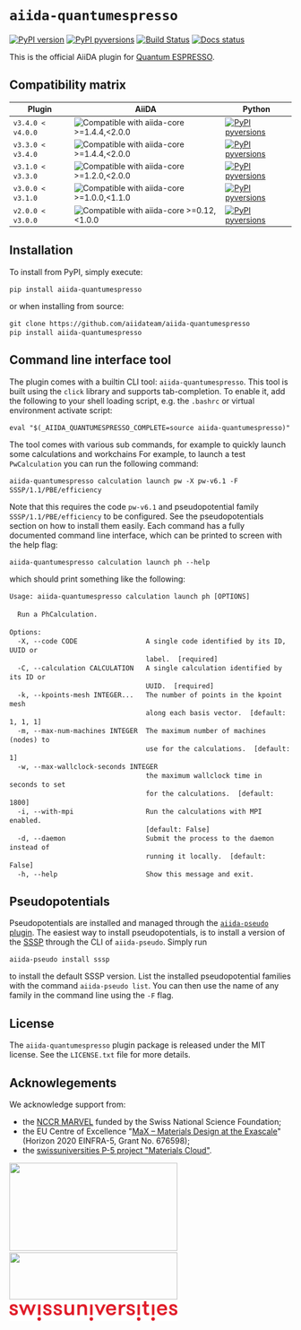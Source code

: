 # `aiida-quantumespresso`
[![PyPI version](https://badge.fury.io/py/aiida-quantumespresso.svg)](https://badge.fury.io/py/aiida-quantumespresso)
[![PyPI pyversions](https://img.shields.io/pypi/pyversions/aiida-quantumespresso.svg)](https://pypi.python.org/pypi/aiida-quantumespresso)
[![Build Status](https://github.com/aiidateam/aiida-quantumespresso/workflows/aiida-quantumespresso/badge.svg?branch=develop&event=push)](https://github.com/aiidateam/aiida-quantumespresso/actions)
[![Docs status](https://readthedocs.org/projects/aiida-quantumespresso/badge)](http://aiida-quantumespresso.readthedocs.io/)

This is the official AiiDA plugin for [Quantum ESPRESSO](https://www.quantum-espresso.org/).

## Compatibility matrix

| Plugin | AiiDA | Python |
|-|-|-|
| `v3.4.0 < v4.0.0` | <img class="svg-badge" title="Compatible with aiida-core >=1.4.4,<2.0.0" src="https://img.shields.io/badge/AiiDA->=1.4.4,<2.0.0-007ec6.svg?logo=data%3Aimage%2Fpng%3Bbase64%2CiVBORw0KGgoAAAANSUhEUgAAACMAAAAhCAYAAABTERJSAAAABHNCSVQICAgIfAhkiAAAAAlwSFlzAAAFhgAABYYBG6Yz4AAAABl0RVh0U29mdHdhcmUAd3d3Lmlua3NjYXBlLm9yZ5vuPBoAAAUbSURBVFiFzZhrbFRVEMd%2Fc%2B5uu6UUbIFC%2FUAUVEQCLbQJBIiBDyiImJiIhmohYNCkqJAQxASLF8tDgYRHBLXRhIcKNtFEhVDgAxBJqgmVh4JEKg3EIn2QYqBlt917xg%2BFss%2ByaDHOtzsz5z%2B%2FuZl7ztmF%2F5HJvxVQN6cPYX8%2FPLnOmsvNAvqfwuib%2FbNIk9cQeQnLcKRL5xLIV%2Fic9eJeunjPYbRs4FjQSpTB3aS1IpRKeeOOewajy%2FKKEO8Q0DuVdKy8IqsbPulxGHUfCBBu%2BwUYGuFuBTK7wQnht6PEbf4tlRomVRjCbXNjQEB0AyrFQOL5ENIJm7dTLZE6DPJCnEtFZVXDLny%2B4Sjv0PmmYu1ZdUek9RiMgoDmJ8V0L7XJqsZ3UW8YsBOwEeHeeFce7jEYXBy0m9m4BbXqSj2%2Bxnkg26MCVrN6DEZcwggtd8pTFx%2Fh3B9B50YLaFOPwXQKUt0tBLegtSomfBlfY13PwijbEnhztGzgJsK5h9W9qeWwBqjvyhB2iBs1Qz0AU974DciRGO8CVN8AJhAeMAdA3KbrKEtvxhsI%2B9emWiJlGBEU680Cfk%2BSsVqXZvcFYGXjF8ABVJ%2BTNfVXehyms1zzn1gmIOxLEB6E31%2FWBe5rnCarmo7elf7dJEeaLh80GasliI5F6Q9cAz1GY1OJVNDxTzQTw7iY%2FHEZRQY7xqJ9RU2LFe%2FYqakdP911ha0XhjjiTVAkDwgatWfCGeYocx8M3glG8g8EXhSrLrHnEFJ5Ymow%2FkhIYv6ttYUW1iFmEqqxdVoUs9FmsDYSqmtmJh3Cl1%2BVtl2s7owDUdocR5bceiyoSivGTT5vzpbzL1uoBpmcAAQgW7ArnKD9ng9rc%2BNgrobSNwpSkkhcRN%2BvmXLjIsDovYHHEfmsYFygPAnIDEQrQPzJYCOaLHLUfIt7Oq0LJn9fxkSgNCb1qEIQ5UKgT%2Fs6gJmVOOroJhQBXVqw118QtWLdyUxEP45sUpSzqP7RDdFYMyB9UReMiF1MzPwoUqHt8hjGFFeP5wZAbZ%2F0%2BcAtAAcji6LeSq%2FMYiAvSsdw3GtrfVSVFUBbIhwRWYR7yOcr%2FBi%2FB1MSJZ16JlgH1AGM3EO2QnmMyrSbTSiACgFBv4yCUapZkt9qwWVL7aeOyHvArJjm8%2Fz9BhdI4XcZgz2%2FvRALosjsk1ODOyMcJn9%2FYI6IrkS5vxMGdUwou2YKfyVqJpn5t9aNs3gbQMbdbkxnGdsr4bTHm2AxWo9yNZK4PXR3uzhAh%2BM0AZejnCrGdy0UvJxl0oMKgWSLR%2B1LH2aE9ViejiFs%2BXn6bTjng3MlIhJ1I1TkuLdg6OcAbD7Xx%2Bc3y9TrWAiSHqVkbZ2v9ilCo6s4AjwZCzFyD9mOL305nV9aonvsQeT2L0gVk4OwOJqXXVRW7naaxswDKVdlYLyMXAnntteYmws2xcVVZzq%2BtHPAooQggmJkc6TLSusOiL4RKgwzzYU1iFQgiUBA1H7E8yPau%2BZl9P7AblVNebtHqTgxLfRqrNvZWjsHZFuqMqKcDWdlFjF7UGvX8Jn24DyEAykJwNcdg0OvJ4p5pQ9tV6SMlP4A0PNh8aYze1ArROyUNTNouy8tNF3Rt0CSXb6bRFl4%2FIfQzNMjaE9WwpYOWQnOdEF%2BTdJNO0iFh7%2BI0kfORzQZb6P2kymS9oTxzBiM9rUqLWr1WE5G6ODhycQd%2FUnNVeMbcH68hYkGycNoUNWc8fxaxfwhDbHpfwM5oeTY7rUX8QAAAABJRU5ErkJggg%3D%3D"> |  [![PyPI pyversions](https://img.shields.io/pypi/pyversions/aiida-quantumespresso.svg)](https://pypi.org/project/aiida-quantumespresso.svg) |
| `v3.3.0 < v3.4.0` | <img class="svg-badge" title="Compatible with aiida-core >=1.4.4,<2.0.0" src="https://img.shields.io/badge/AiiDA->=1.4.4,<2.0.0-007ec6.svg?logo=data%3Aimage%2Fpng%3Bbase64%2CiVBORw0KGgoAAAANSUhEUgAAACMAAAAhCAYAAABTERJSAAAABHNCSVQICAgIfAhkiAAAAAlwSFlzAAAFhgAABYYBG6Yz4AAAABl0RVh0U29mdHdhcmUAd3d3Lmlua3NjYXBlLm9yZ5vuPBoAAAUbSURBVFiFzZhrbFRVEMd%2Fc%2B5uu6UUbIFC%2FUAUVEQCLbQJBIiBDyiImJiIhmohYNCkqJAQxASLF8tDgYRHBLXRhIcKNtFEhVDgAxBJqgmVh4JEKg3EIn2QYqBlt917xg%2BFss%2ByaDHOtzsz5z%2B%2FuZl7ztmF%2F5HJvxVQN6cPYX8%2FPLnOmsvNAvqfwuib%2FbNIk9cQeQnLcKRL5xLIV%2Fic9eJeunjPYbRs4FjQSpTB3aS1IpRKeeOOewajy%2FKKEO8Q0DuVdKy8IqsbPulxGHUfCBBu%2BwUYGuFuBTK7wQnht6PEbf4tlRomVRjCbXNjQEB0AyrFQOL5ENIJm7dTLZE6DPJCnEtFZVXDLny%2B4Sjv0PmmYu1ZdUek9RiMgoDmJ8V0L7XJqsZ3UW8YsBOwEeHeeFce7jEYXBy0m9m4BbXqSj2%2Bxnkg26MCVrN6DEZcwggtd8pTFx%2Fh3B9B50YLaFOPwXQKUt0tBLegtSomfBlfY13PwijbEnhztGzgJsK5h9W9qeWwBqjvyhB2iBs1Qz0AU974DciRGO8CVN8AJhAeMAdA3KbrKEtvxhsI%2B9emWiJlGBEU680Cfk%2BSsVqXZvcFYGXjF8ABVJ%2BTNfVXehyms1zzn1gmIOxLEB6E31%2FWBe5rnCarmo7elf7dJEeaLh80GasliI5F6Q9cAz1GY1OJVNDxTzQTw7iY%2FHEZRQY7xqJ9RU2LFe%2FYqakdP911ha0XhjjiTVAkDwgatWfCGeYocx8M3glG8g8EXhSrLrHnEFJ5Ymow%2FkhIYv6ttYUW1iFmEqqxdVoUs9FmsDYSqmtmJh3Cl1%2BVtl2s7owDUdocR5bceiyoSivGTT5vzpbzL1uoBpmcAAQgW7ArnKD9ng9rc%2BNgrobSNwpSkkhcRN%2BvmXLjIsDovYHHEfmsYFygPAnIDEQrQPzJYCOaLHLUfIt7Oq0LJn9fxkSgNCb1qEIQ5UKgT%2Fs6gJmVOOroJhQBXVqw118QtWLdyUxEP45sUpSzqP7RDdFYMyB9UReMiF1MzPwoUqHt8hjGFFeP5wZAbZ%2F0%2BcAtAAcji6LeSq%2FMYiAvSsdw3GtrfVSVFUBbIhwRWYR7yOcr%2FBi%2FB1MSJZ16JlgH1AGM3EO2QnmMyrSbTSiACgFBv4yCUapZkt9qwWVL7aeOyHvArJjm8%2Fz9BhdI4XcZgz2%2FvRALosjsk1ODOyMcJn9%2FYI6IrkS5vxMGdUwou2YKfyVqJpn5t9aNs3gbQMbdbkxnGdsr4bTHm2AxWo9yNZK4PXR3uzhAh%2BM0AZejnCrGdy0UvJxl0oMKgWSLR%2B1LH2aE9ViejiFs%2BXn6bTjng3MlIhJ1I1TkuLdg6OcAbD7Xx%2Bc3y9TrWAiSHqVkbZ2v9ilCo6s4AjwZCzFyD9mOL305nV9aonvsQeT2L0gVk4OwOJqXXVRW7naaxswDKVdlYLyMXAnntteYmws2xcVVZzq%2BtHPAooQggmJkc6TLSusOiL4RKgwzzYU1iFQgiUBA1H7E8yPau%2BZl9P7AblVNebtHqTgxLfRqrNvZWjsHZFuqMqKcDWdlFjF7UGvX8Jn24DyEAykJwNcdg0OvJ4p5pQ9tV6SMlP4A0PNh8aYze1ArROyUNTNouy8tNF3Rt0CSXb6bRFl4%2FIfQzNMjaE9WwpYOWQnOdEF%2BTdJNO0iFh7%2BI0kfORzQZb6P2kymS9oTxzBiM9rUqLWr1WE5G6ODhycQd%2FUnNVeMbcH68hYkGycNoUNWc8fxaxfwhDbHpfwM5oeTY7rUX8QAAAABJRU5ErkJggg%3D%3D"> |  [![PyPI pyversions](https://img.shields.io/pypi/pyversions/aiida-quantumespresso.svg)](https://pypi.org/project/aiida-quantumespresso.svg) |
| `v3.1.0 < v3.3.0` | <img class="svg-badge" title="Compatible with aiida-core >=1.2.0,<2.0.0" src="https://img.shields.io/badge/AiiDA->=1.2.0,<2.0.0-007ec6.svg?logo=data%3Aimage%2Fpng%3Bbase64%2CiVBORw0KGgoAAAANSUhEUgAAACMAAAAhCAYAAABTERJSAAAABHNCSVQICAgIfAhkiAAAAAlwSFlzAAAFhgAABYYBG6Yz4AAAABl0RVh0U29mdHdhcmUAd3d3Lmlua3NjYXBlLm9yZ5vuPBoAAAUbSURBVFiFzZhrbFRVEMd%2Fc%2B5uu6UUbIFC%2FUAUVEQCLbQJBIiBDyiImJiIhmohYNCkqJAQxASLF8tDgYRHBLXRhIcKNtFEhVDgAxBJqgmVh4JEKg3EIn2QYqBlt917xg%2BFss%2ByaDHOtzsz5z%2B%2FuZl7ztmF%2F5HJvxVQN6cPYX8%2FPLnOmsvNAvqfwuib%2FbNIk9cQeQnLcKRL5xLIV%2Fic9eJeunjPYbRs4FjQSpTB3aS1IpRKeeOOewajy%2FKKEO8Q0DuVdKy8IqsbPulxGHUfCBBu%2BwUYGuFuBTK7wQnht6PEbf4tlRomVRjCbXNjQEB0AyrFQOL5ENIJm7dTLZE6DPJCnEtFZVXDLny%2B4Sjv0PmmYu1ZdUek9RiMgoDmJ8V0L7XJqsZ3UW8YsBOwEeHeeFce7jEYXBy0m9m4BbXqSj2%2Bxnkg26MCVrN6DEZcwggtd8pTFx%2Fh3B9B50YLaFOPwXQKUt0tBLegtSomfBlfY13PwijbEnhztGzgJsK5h9W9qeWwBqjvyhB2iBs1Qz0AU974DciRGO8CVN8AJhAeMAdA3KbrKEtvxhsI%2B9emWiJlGBEU680Cfk%2BSsVqXZvcFYGXjF8ABVJ%2BTNfVXehyms1zzn1gmIOxLEB6E31%2FWBe5rnCarmo7elf7dJEeaLh80GasliI5F6Q9cAz1GY1OJVNDxTzQTw7iY%2FHEZRQY7xqJ9RU2LFe%2FYqakdP911ha0XhjjiTVAkDwgatWfCGeYocx8M3glG8g8EXhSrLrHnEFJ5Ymow%2FkhIYv6ttYUW1iFmEqqxdVoUs9FmsDYSqmtmJh3Cl1%2BVtl2s7owDUdocR5bceiyoSivGTT5vzpbzL1uoBpmcAAQgW7ArnKD9ng9rc%2BNgrobSNwpSkkhcRN%2BvmXLjIsDovYHHEfmsYFygPAnIDEQrQPzJYCOaLHLUfIt7Oq0LJn9fxkSgNCb1qEIQ5UKgT%2Fs6gJmVOOroJhQBXVqw118QtWLdyUxEP45sUpSzqP7RDdFYMyB9UReMiF1MzPwoUqHt8hjGFFeP5wZAbZ%2F0%2BcAtAAcji6LeSq%2FMYiAvSsdw3GtrfVSVFUBbIhwRWYR7yOcr%2FBi%2FB1MSJZ16JlgH1AGM3EO2QnmMyrSbTSiACgFBv4yCUapZkt9qwWVL7aeOyHvArJjm8%2Fz9BhdI4XcZgz2%2FvRALosjsk1ODOyMcJn9%2FYI6IrkS5vxMGdUwou2YKfyVqJpn5t9aNs3gbQMbdbkxnGdsr4bTHm2AxWo9yNZK4PXR3uzhAh%2BM0AZejnCrGdy0UvJxl0oMKgWSLR%2B1LH2aE9ViejiFs%2BXn6bTjng3MlIhJ1I1TkuLdg6OcAbD7Xx%2Bc3y9TrWAiSHqVkbZ2v9ilCo6s4AjwZCzFyD9mOL305nV9aonvsQeT2L0gVk4OwOJqXXVRW7naaxswDKVdlYLyMXAnntteYmws2xcVVZzq%2BtHPAooQggmJkc6TLSusOiL4RKgwzzYU1iFQgiUBA1H7E8yPau%2BZl9P7AblVNebtHqTgxLfRqrNvZWjsHZFuqMqKcDWdlFjF7UGvX8Jn24DyEAykJwNcdg0OvJ4p5pQ9tV6SMlP4A0PNh8aYze1ArROyUNTNouy8tNF3Rt0CSXb6bRFl4%2FIfQzNMjaE9WwpYOWQnOdEF%2BTdJNO0iFh7%2BI0kfORzQZb6P2kymS9oTxzBiM9rUqLWr1WE5G6ODhycQd%2FUnNVeMbcH68hYkGycNoUNWc8fxaxfwhDbHpfwM5oeTY7rUX8QAAAABJRU5ErkJggg%3D%3D"> |  [![PyPI pyversions](https://img.shields.io/pypi/pyversions/aiida-quantumespresso.svg)](https://pypi.org/project/aiida-quantumespresso.svg) |
| `v3.0.0 < v3.1.0` | <img class="svg-badge" title="Compatible with aiida-core >=1.0.0,<1.1.0" src="https://img.shields.io/badge/AiiDA->=1.0.0,<1.1.0-007ec6.svg?logo=data%3Aimage%2Fpng%3Bbase64%2CiVBORw0KGgoAAAANSUhEUgAAACMAAAAhCAYAAABTERJSAAAABHNCSVQICAgIfAhkiAAAAAlwSFlzAAAFhgAABYYBG6Yz4AAAABl0RVh0U29mdHdhcmUAd3d3Lmlua3NjYXBlLm9yZ5vuPBoAAAUbSURBVFiFzZhrbFRVEMd%2Fc%2B5uu6UUbIFC%2FUAUVEQCLbQJBIiBDyiImJiIhmohYNCkqJAQxASLF8tDgYRHBLXRhIcKNtFEhVDgAxBJqgmVh4JEKg3EIn2QYqBlt917xg%2BFss%2ByaDHOtzsz5z%2B%2FuZl7ztmF%2F5HJvxVQN6cPYX8%2FPLnOmsvNAvqfwuib%2FbNIk9cQeQnLcKRL5xLIV%2Fic9eJeunjPYbRs4FjQSpTB3aS1IpRKeeOOewajy%2FKKEO8Q0DuVdKy8IqsbPulxGHUfCBBu%2BwUYGuFuBTK7wQnht6PEbf4tlRomVRjCbXNjQEB0AyrFQOL5ENIJm7dTLZE6DPJCnEtFZVXDLny%2B4Sjv0PmmYu1ZdUek9RiMgoDmJ8V0L7XJqsZ3UW8YsBOwEeHeeFce7jEYXBy0m9m4BbXqSj2%2Bxnkg26MCVrN6DEZcwggtd8pTFx%2Fh3B9B50YLaFOPwXQKUt0tBLegtSomfBlfY13PwijbEnhztGzgJsK5h9W9qeWwBqjvyhB2iBs1Qz0AU974DciRGO8CVN8AJhAeMAdA3KbrKEtvxhsI%2B9emWiJlGBEU680Cfk%2BSsVqXZvcFYGXjF8ABVJ%2BTNfVXehyms1zzn1gmIOxLEB6E31%2FWBe5rnCarmo7elf7dJEeaLh80GasliI5F6Q9cAz1GY1OJVNDxTzQTw7iY%2FHEZRQY7xqJ9RU2LFe%2FYqakdP911ha0XhjjiTVAkDwgatWfCGeYocx8M3glG8g8EXhSrLrHnEFJ5Ymow%2FkhIYv6ttYUW1iFmEqqxdVoUs9FmsDYSqmtmJh3Cl1%2BVtl2s7owDUdocR5bceiyoSivGTT5vzpbzL1uoBpmcAAQgW7ArnKD9ng9rc%2BNgrobSNwpSkkhcRN%2BvmXLjIsDovYHHEfmsYFygPAnIDEQrQPzJYCOaLHLUfIt7Oq0LJn9fxkSgNCb1qEIQ5UKgT%2Fs6gJmVOOroJhQBXVqw118QtWLdyUxEP45sUpSzqP7RDdFYMyB9UReMiF1MzPwoUqHt8hjGFFeP5wZAbZ%2F0%2BcAtAAcji6LeSq%2FMYiAvSsdw3GtrfVSVFUBbIhwRWYR7yOcr%2FBi%2FB1MSJZ16JlgH1AGM3EO2QnmMyrSbTSiACgFBv4yCUapZkt9qwWVL7aeOyHvArJjm8%2Fz9BhdI4XcZgz2%2FvRALosjsk1ODOyMcJn9%2FYI6IrkS5vxMGdUwou2YKfyVqJpn5t9aNs3gbQMbdbkxnGdsr4bTHm2AxWo9yNZK4PXR3uzhAh%2BM0AZejnCrGdy0UvJxl0oMKgWSLR%2B1LH2aE9ViejiFs%2BXn6bTjng3MlIhJ1I1TkuLdg6OcAbD7Xx%2Bc3y9TrWAiSHqVkbZ2v9ilCo6s4AjwZCzFyD9mOL305nV9aonvsQeT2L0gVk4OwOJqXXVRW7naaxswDKVdlYLyMXAnntteYmws2xcVVZzq%2BtHPAooQggmJkc6TLSusOiL4RKgwzzYU1iFQgiUBA1H7E8yPau%2BZl9P7AblVNebtHqTgxLfRqrNvZWjsHZFuqMqKcDWdlFjF7UGvX8Jn24DyEAykJwNcdg0OvJ4p5pQ9tV6SMlP4A0PNh8aYze1ArROyUNTNouy8tNF3Rt0CSXb6bRFl4%2FIfQzNMjaE9WwpYOWQnOdEF%2BTdJNO0iFh7%2BI0kfORzQZb6P2kymS9oTxzBiM9rUqLWr1WE5G6ODhycQd%2FUnNVeMbcH68hYkGycNoUNWc8fxaxfwhDbHpfwM5oeTY7rUX8QAAAABJRU5ErkJggg%3D%3D"> |  [![PyPI pyversions](https://img.shields.io/pypi/pyversions/aiida-quantumespresso/3.0.0.svg)](https://pypi.org/project/aiida-quantumespresso/3.0.0/) |
| `v2.0.0 < v3.0.0` | <img class="svg-badge" title="Compatible with aiida-core >=0.12,<1.0.0" src="https://img.shields.io/badge/AiiDA->=0.12,<1.0.0-007ec6.svg?logo=data%3Aimage%2Fpng%3Bbase64%2CiVBORw0KGgoAAAANSUhEUgAAACMAAAAhCAYAAABTERJSAAAABHNCSVQICAgIfAhkiAAAAAlwSFlzAAAFhgAABYYBG6Yz4AAAABl0RVh0U29mdHdhcmUAd3d3Lmlua3NjYXBlLm9yZ5vuPBoAAAUbSURBVFiFzZhrbFRVEMd%2Fc%2B5uu6UUbIFC%2FUAUVEQCLbQJBIiBDyiImJiIhmohYNCkqJAQxASLF8tDgYRHBLXRhIcKNtFEhVDgAxBJqgmVh4JEKg3EIn2QYqBlt917xg%2BFss%2ByaDHOtzsz5z%2B%2FuZl7ztmF%2F5HJvxVQN6cPYX8%2FPLnOmsvNAvqfwuib%2FbNIk9cQeQnLcKRL5xLIV%2Fic9eJeunjPYbRs4FjQSpTB3aS1IpRKeeOOewajy%2FKKEO8Q0DuVdKy8IqsbPulxGHUfCBBu%2BwUYGuFuBTK7wQnht6PEbf4tlRomVRjCbXNjQEB0AyrFQOL5ENIJm7dTLZE6DPJCnEtFZVXDLny%2B4Sjv0PmmYu1ZdUek9RiMgoDmJ8V0L7XJqsZ3UW8YsBOwEeHeeFce7jEYXBy0m9m4BbXqSj2%2Bxnkg26MCVrN6DEZcwggtd8pTFx%2Fh3B9B50YLaFOPwXQKUt0tBLegtSomfBlfY13PwijbEnhztGzgJsK5h9W9qeWwBqjvyhB2iBs1Qz0AU974DciRGO8CVN8AJhAeMAdA3KbrKEtvxhsI%2B9emWiJlGBEU680Cfk%2BSsVqXZvcFYGXjF8ABVJ%2BTNfVXehyms1zzn1gmIOxLEB6E31%2FWBe5rnCarmo7elf7dJEeaLh80GasliI5F6Q9cAz1GY1OJVNDxTzQTw7iY%2FHEZRQY7xqJ9RU2LFe%2FYqakdP911ha0XhjjiTVAkDwgatWfCGeYocx8M3glG8g8EXhSrLrHnEFJ5Ymow%2FkhIYv6ttYUW1iFmEqqxdVoUs9FmsDYSqmtmJh3Cl1%2BVtl2s7owDUdocR5bceiyoSivGTT5vzpbzL1uoBpmcAAQgW7ArnKD9ng9rc%2BNgrobSNwpSkkhcRN%2BvmXLjIsDovYHHEfmsYFygPAnIDEQrQPzJYCOaLHLUfIt7Oq0LJn9fxkSgNCb1qEIQ5UKgT%2Fs6gJmVOOroJhQBXVqw118QtWLdyUxEP45sUpSzqP7RDdFYMyB9UReMiF1MzPwoUqHt8hjGFFeP5wZAbZ%2F0%2BcAtAAcji6LeSq%2FMYiAvSsdw3GtrfVSVFUBbIhwRWYR7yOcr%2FBi%2FB1MSJZ16JlgH1AGM3EO2QnmMyrSbTSiACgFBv4yCUapZkt9qwWVL7aeOyHvArJjm8%2Fz9BhdI4XcZgz2%2FvRALosjsk1ODOyMcJn9%2FYI6IrkS5vxMGdUwou2YKfyVqJpn5t9aNs3gbQMbdbkxnGdsr4bTHm2AxWo9yNZK4PXR3uzhAh%2BM0AZejnCrGdy0UvJxl0oMKgWSLR%2B1LH2aE9ViejiFs%2BXn6bTjng3MlIhJ1I1TkuLdg6OcAbD7Xx%2Bc3y9TrWAiSHqVkbZ2v9ilCo6s4AjwZCzFyD9mOL305nV9aonvsQeT2L0gVk4OwOJqXXVRW7naaxswDKVdlYLyMXAnntteYmws2xcVVZzq%2BtHPAooQggmJkc6TLSusOiL4RKgwzzYU1iFQgiUBA1H7E8yPau%2BZl9P7AblVNebtHqTgxLfRqrNvZWjsHZFuqMqKcDWdlFjF7UGvX8Jn24DyEAykJwNcdg0OvJ4p5pQ9tV6SMlP4A0PNh8aYze1ArROyUNTNouy8tNF3Rt0CSXb6bRFl4%2FIfQzNMjaE9WwpYOWQnOdEF%2BTdJNO0iFh7%2BI0kfORzQZb6P2kymS9oTxzBiM9rUqLWr1WE5G6ODhycQd%2FUnNVeMbcH68hYkGycNoUNWc8fxaxfwhDbHpfwM5oeTY7rUX8QAAAABJRU5ErkJggg%3D%3D"> |  [![PyPI pyversions](https://img.shields.io/pypi/pyversions/aiida-quantumespresso/2.1.svg)](https://pypi.python.org/pypi/aiida-quantumespresso/2.1.0/) |

## Installation
To install from PyPI, simply execute:

    pip install aiida-quantumespresso

or when installing from source:

    git clone https://github.com/aiidateam/aiida-quantumespresso
    pip install aiida-quantumespresso

## Command line interface tool
The plugin comes with a builtin CLI tool: `aiida-quantumespresso`.
This tool is built using the `click` library and supports tab-completion.
To enable it, add the following to your shell loading script, e.g. the `.bashrc` or virtual environment activate script:

    eval "$(_AIIDA_QUANTUMESPRESSO_COMPLETE=source aiida-quantumespresso)"

The tool comes with various sub commands, for example to quickly launch some calculations and workchains
For example, to launch a test `PwCalculation` you can run the following command:

    aiida-quantumespresso calculation launch pw -X pw-v6.1 -F SSSP/1.1/PBE/efficiency

Note that this requires the code `pw-v6.1` and pseudopotential family `SSSP/1.1/PBE/efficiency` to be configured.
See the pseudopotentials section on how to install them easily.
Each command has a fully documented command line interface, which can be printed to screen with the help flag:

    aiida-quantumespresso calculation launch ph --help

which should print something like the following:

    Usage: aiida-quantumespresso calculation launch ph [OPTIONS]

      Run a PhCalculation.

    Options:
      -X, --code CODE                 A single code identified by its ID, UUID or
                                      label.  [required]
      -C, --calculation CALCULATION   A single calculation identified by its ID or
                                      UUID.  [required]
      -k, --kpoints-mesh INTEGER...   The number of points in the kpoint mesh
                                      along each basis vector.  [default: 1, 1, 1]
      -m, --max-num-machines INTEGER  The maximum number of machines (nodes) to
                                      use for the calculations.  [default: 1]
      -w, --max-wallclock-seconds INTEGER
                                      the maximum wallclock time in seconds to set
                                      for the calculations.  [default: 1800]
      -i, --with-mpi                  Run the calculations with MPI enabled.
                                      [default: False]
      -d, --daemon                    Submit the process to the daemon instead of
                                      running it locally.  [default: False]
      -h, --help                      Show this message and exit.

## Pseudopotentials
Pseudopotentials are installed and managed through the [`aiida-pseudo` plugin](https://pypi.org/project/aiida-pseudo/).
The easiest way to install pseudopotentials, is to install a version of the [SSSP](https://www.materialscloud.org/discover/sssp/table/efficiency) through the CLI of `aiida-pseudo`.
Simply run

    aiida-pseudo install sssp

to install the default SSSP version.
List the installed pseudopotential families with the command `aiida-pseudo list`.
You can then use the name of any family in the command line using the `-F` flag.


## License
The `aiida-quantumespresso` plugin package is released under the MIT license.
See the `LICENSE.txt` file for more details.

## Acknowlegements
We acknowledge support from:
* the [NCCR MARVEL](http://nccr-marvel.ch/) funded by the Swiss National Science Foundation;
* the EU Centre of Excellence "[MaX – Materials Design at the Exascale](http://www.max-centre.eu/)" (Horizon 2020 EINFRA-5, Grant No. 676598);
* the [swissuniversities P-5 project "Materials Cloud"](https://www.materialscloud.org/swissuniversities).

<img src="https://raw.githubusercontent.com/aiidateam/aiida-quantumespresso/develop/docs/source/images/MARVEL.png" width="300px" height="157px"/>

<img src="https://raw.githubusercontent.com/aiidateam/aiida-quantumespresso/develop/docs/source/images/MaX.png" width="300px" height="84px"/>

<img src="https://raw.githubusercontent.com/aiidateam/aiida-quantumespresso/develop/docs/source/images/swissuniversities.png" width="300px" height="35px"/>
